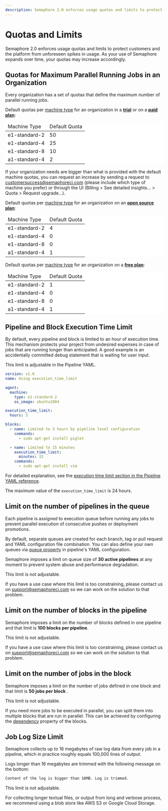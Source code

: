```yaml
---
description: Semaphore 2.0 enforces usage quotas and limits to protect customers and the platform from unforeseen spikes in usage. This page provides more information on it.
---
```


# Quotas and Limits

Semaphore 2.0 enforces usage quotas and limits to protect customers and the
platform from unforeseen spikes in usage. As your use of Semaphore expands over
time, your quotas may increase accordingly.

## Quotas for Maximum Parallel Running Jobs in an Organization

Every organization has a set of quotas that define the maximum number of
parallel running jobs.

Default quotas per [machine type](https://docs.semaphoreci.com/ci-cd-environment/machine-types/) for an organization in a **[trial](https://docs.semaphoreci.com/account-management/plans/#trial-period)** or on
a **[paid plan](https://docs.semaphoreci.com/account-management/plans/#paid-plan)**:

<table style="background-color: rgb(255, 255, 255);">
<thead>
<tr>
  <td>Machine Type</td>
  <td>Default Quota</td>
</tr>
</thead>
<tbody>
<tr>
  <td>e1-standard-2</td>
  <td>50</td>
</tr>
<tr>
  <td>e1-standard-4</td>
  <td>25</td>
</tr>
<tr>
  <td>e1-standard-8</td>
  <td>10</td>
</tr>
<tr>
  <td>a1-standard-4</td>
  <td>2</td>
</tr>
</tbody>
</table>

If your organization needs are bigger than what is provided with the default
machine quotas, you can request an increase by sending a request to
<customersuccess@semaphoreci.com> (please include which type of machine you
prefer) or through the UI (Billing > See detailed insights… > Quota > Request
upgrade…).

Default quotas per [machine type](https://docs.semaphoreci.com/ci-cd-environment/machine-types/) for an organization on an **[open source plan](https://docs.semaphoreci.com/account-management/plans/#open-source-plan)**:

<table style="background-color: rgb(255, 255, 255);">
<thead>
<tr>
  <td>Machine Type</td>
  <td>Default Quota</td>
</tr>
</thead>
<tbody>
<tr>
  <td>e1-standard-2</td>
  <td>4</td>
</tr>
<tr>
  <td>e1-standard-4</td>
  <td>0</td>
</tr>
<tr>
  <td>e1-standard-8</td>
  <td>0</td>
</tr>
<tr>
  <td>a1-standard-4</td>
  <td>1</td>
</tr>
</tbody>
</table>

Default quotas per [machine type](https://docs.semaphoreci.com/ci-cd-environment/machine-types/) for an organization on a **[free plan](https://docs.semaphoreci.com/account-management/plans/#free-plan)**:

<table style="background-color: rgb(255, 255, 255);">
<thead>
<tr>
  <td>Machine Type</td>
  <td>Default Quota</td>
</tr>
</thead>
<tbody>
<tr>
  <td>e1-standard-2</td>
  <td>1</td>
</tr>
<tr>
  <td>e1-standard-4</td>
  <td>0</td>
</tr>
<tr>
  <td>e1-standard-8</td>
  <td>0</td>
</tr>
<tr>
  <td>a1-standard-4</td>
  <td>1</td>
</tr>
</tbody>
</table>

## Pipeline and Block Execution Time Limit

By default, every pipeline and block is limited to an hour of execution time.
This mechanism protects your project from undesired expenses in case of jobs
that are running longer than anticipated. A good example is an accidentally
committed debug statement that is waiting for user input.

This limit is adjustable in the Pipeline YAML.

``` yaml
version: v1.0
name: Using execution_time_limit

agent:
  machine:
    type: e1-standard-2
    os_image: ubuntu1804

execution_time_limit:
  hours: 3

blocks:
  - name: Limited to 3 hours by pipeline level configuration
    commands:
      - sudo apt-get install piglet

  - name: Limited to 15 minutes
    execution_time_limit:
      minutes: 15
    commands:
      - sudo apt-get install vim
```

For detailed explanation, see the [execution time limit section in the
Pipeline YAML reference][execution-time-limit-reference].

The maximum value of the `execution_time_limit` is 24 hours.

## Limit on the number of pipelines in the queue

Each pipeline is assigned to execution queue before running any jobs to prevent
parallel execution of consecutive pushes or deployment promotions.

By default, separate queues are created for each branch, tag or pull request and
YAML configuration file combination. You can also define your own queues via
[queue property][yml-reference-queue] in pipeline's YAML configuration.

Semaphore imposes a limit on queue size of **30 active pipelines** at any moment
to prevent system abuse and performance degradation.

This limit is not adjustable.

If you have a use case where this limit is too constraining, please contact us
on <support@semaphoreci.com> so we can work on the solution to that problem.

## Limit on the number of blocks in the pipeline

Semaphore imposes a limit on the number of blocks defined in one pipeline and
that limit is  **100 blocks per pipeline**.

This limit is not adjustable.

If you have a use case where this limit is too constraining, please contact us
on <support@semaphoreci.com> so we can work on the solution to that problem.

## Limit on the number of jobs in the block

Semaphore imposes a limit on the  number of jobs defined in one block and that
limit is  **50 jobs per block** .

This limit is not adjustable.

If you need more jobs to be executed in parallel, you can split them into
multiple blocks that are run in parallel. This can be achieved by configuring
the [dependency][dependency-reference] property of the blocks.

## Job Log Size Limit

Semaphore collects up to 16 megabytes of raw log data from every job in a
pipeline, which in practice roughly equals 100,000 lines of output.

Logs longer than 16 megabytes are trimmed with the following message on the
bottom:

``` txt
Content of the log is bigger than 16MB. Log is trimmed.
```

This limit is not adjustable.

For collecting longer textual files, or output from long and verbose process,
we recommend using a blob store like AWS S3 or Google Cloud Storage.

[execution-time-limit-reference]: https://docs.semaphoreci.com/reference/pipeline-yaml-reference/#execution_time_limit
[yml-reference-queue]: https://docs.semaphoreci.com/reference/pipeline-yaml-reference/#queue
[dependency-reference]: https://docs.semaphoreci.com/reference/pipeline-yaml-reference/#dependencies-in-blocks

